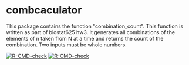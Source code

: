 # combcaculator

This package contains the function "combination_count". 
This function is written as part of biostat625 hw3. 
It generates all combinations of the elements of n taken from N at a time and returns the count of the combination.
Two inputs must be whole numbers.
<!-- badges: start -->
[![R-CMD-check](https://github.com/dsuolang/combcaculator/workflows/R-CMD-check/badge.svg)](https://github.com/dsuolang/combcaculator/actions/workflows/R-CMD-check.yaml)
[![R-CMD-check](https://github.com/dsuolang/combcaculator/actions/workflows/R-CMD-check.yaml/badge.svg)](https://github.com/dsuolang/combcaculator/actions/workflows/R-CMD-check.yaml)
<!-- badges: end -->

